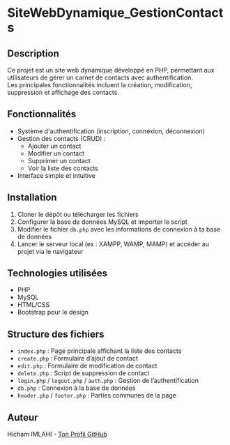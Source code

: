 # SiteWebDynamique_GestionContacts

## Description

Ce projet est un site web dynamique développé en PHP, permettant aux utilisateurs de gérer un carnet de contacts avec authentification.  
Les principales fonctionnalités incluent la création, modification, suppression et affichage des contacts.

## Fonctionnalités

- Système d'authentification (inscription, connexion, déconnexion)
- Gestion des contacts (CRUD) :  
  - Ajouter un contact  
  - Modifier un contact  
  - Supprimer un contact  
  - Voir la liste des contacts
- Interface simple et intuitive

## Installation

1. Cloner le dépôt ou télécharger les fichiers  
2. Configurer la base de données MySQL et importer le script 
3. Modifier le fichier `db.php` avec les informations de connexion à ta base de données  
4. Lancer le serveur local (ex : XAMPP, WAMP, MAMP) et accéder au projet via le navigateur  

## Technologies utilisées

- PHP  
- MySQL  
- HTML/CSS  
- Bootstrap pour le design  

## Structure des fichiers

- `index.php` : Page principale affichant la liste des contacts  
- `create.php` : Formulaire d’ajout de contact  
- `edit.php` : Formulaire de modification de contact  
- `delete.php` : Script de suppression de contact  
- `login.php` / `logout.php` / `auth.php` : Gestion de l’authentification  
- `db.php` : Connexion à la base de données  
- `header.php` / `footer.php` : Parties communes de la page  

## Auteur

Hicham IMLAHI - [Ton Profil GitHub](https://github.com/hichamimlahi)
